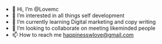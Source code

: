 - 👋 Hi, I’m @Lovemc
- 👀 I’m interested in all things self development 
- 🌱 I’m currently learning Digital marketing and copy writing 
- 💞️ I’m looking to collaborate on meeting likeminded people 
- 📫 How to reach me happinesswlove@gmail.com
